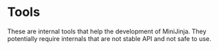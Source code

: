 # Tools

These are internal tools that help the development of MiniJinja.
They potentially require internals that are not stable API and
not safe to use.
